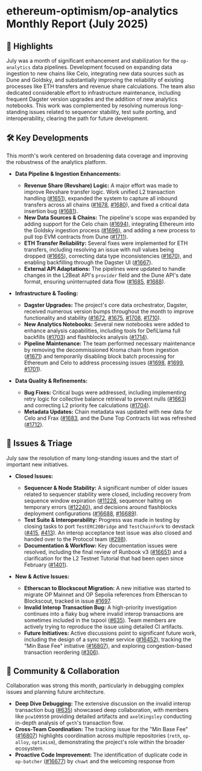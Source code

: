 # ethereum-optimism/op-analytics Monthly Report (July 2025)

## 🚀 Highlights
July was a month of significant enhancement and stabilization for the `op-analytics` data pipelines. Development focused on expanding data ingestion to new chains like Celo, integrating new data sources such as Dune and Goldsky, and substantially improving the reliability of existing processes like ETH transfers and revenue share calculations. The team also dedicated considerable effort to infrastructure maintenance, including frequent Dagster version upgrades and the addition of new analytics notebooks. This work was complemented by resolving numerous long-standing issues related to sequencer stability, test suite porting, and interoperability, clearing the path for future development.

## 🛠️ Key Developments
This month's work centered on broadening data coverage and improving the robustness of the analytics platform.

- **Data Pipeline & Ingestion Enhancements:**
    - **Revenue Share (Revshare) Logic:** A major effort was made to improve Revshare transfer logic. Work unified L2 transaction handling ([#1651](https://github.com/ethereum-optimism/op-analytics/pull/1651)), expanded the system to capture all inbound transfers across all chains ([#1678](https://github.com/ethereum-optimism/op-analytics/pull/1678), [#1680](https://github.com/ethereum-optimism/op-analytics/pull/1680)), and fixed a critical data insertion bug ([#1681](https://github.com/ethereum-optimism/op-analytics/pull/1681)).
    - **New Data Sources & Chains:** The pipeline's scope was expanded by adding support for the Celo chain ([#1694](https://github.com/ethereum-optimism/op-analytics/pull/1694)), integrating Ethereum into the Goldsky ingestion process ([#1696](https://github.com/ethereum-optimism/op-analytics/pull/1696)), and adding a new process to pull top EVM contracts from Dune ([#1711](https://github.com/ethereum-optimism/op-analytics/pull/1711)).
    - **ETH Transfer Reliability:** Several fixes were implemented for ETH transfers, including resolving an issue with null values being dropped ([#1665](https://github.com/ethereum-optimism/op-analytics/pull/1665)), correcting data type inconsistencies ([#1670](https://github.com/ethereum-optimism/op-analytics/pull/1670)), and enabling backfilling through the Dagster UI ([#1667](https://github.com/ethereum-optimism/op-analytics/pull/1667)).
    - **External API Adaptations:** The pipelines were updated to handle changes in the L2Beat API's `provider` field and the Dune API's date format, ensuring uninterrupted data flow ([#1685](https://github.com/ethereum-optimism/op-analytics/pull/1685), [#1688](https://github.com/ethereum-optimism/op-analytics/pull/1688)).

- **Infrastructure & Tooling:**
    - **Dagster Upgrades:** The project's core data orchestrator, Dagster, received numerous version bumps throughout the month to improve functionality and stability ([#1672](https://github.com/ethereum-optimism/op-analytics/pull/1672), [#1675](https://github.com/ethereum-optimism/op-analytics/pull/1675), [#1708](https://github.com/ethereum-optimism/op-analytics/pull/1708), [#1710](https://github.com/ethereum-optimism/op-analytics/pull/1710)).
    - **New Analytics Notebooks:** Several new notebooks were added to enhance analysis capabilities, including tools for DefiLlama full backfills ([#1703](https://github.com/ethereum-optimism/op-analytics/pull/1703)) and flashblocks analysis ([#1714](https://github.com/ethereum-optimism/op-analytics/pull/1714)).
    - **Pipeline Maintenance:** The team performed necessary maintenance by removing the decommissioned Kroma chain from ingestion ([#1671](https://github.com/ethereum-optimism/op-analytics/pull/1671)) and temporarily disabling block batch processing for Ethereum and Celo to address processing issues ([#1698](https://github.com/ethereum-optimism/op-analytics/pull/1698), [#1699](https://github.com/ethereum-optimism/op-analytics/pull/1699), [#1701](https://github.com/ethereum-optimism/op-analytics/pull/1701)).

- **Data Quality & Refinements:**
    - **Bug Fixes:** Critical bugs were addressed, including implementing retry logic for collective balance retrieval to prevent nulls ([#1663](https://github.com/ethereum-optimism/op-analytics/pull/1663)) and correcting L2 priority fee calculations ([#1704](https://github.com/ethereum-optimism/op-analytics/pull/1704)).
    - **Metadata Updates:** Chain metadata was updated with new data for Celo and Frax ([#1683](https://github.com/ethereum-optimism/op-analytics/pull/1683]), and the Dune Top Contracts list was refreshed ([#1712](https://github.com/ethereum-optimism/op-analytics/pull/1712)).

## 🐛 Issues & Triage
July saw the resolution of many long-standing issues and the start of important new initiatives.

- **Closed Issues:**
    - **Sequencer & Node Stability:** A significant number of older issues related to sequencer stability were closed, including recovery from sequence window expiration ([#11228](https://github.com/ethereum-optimism/op-analytics/issues/11228]), sequencer halting on temporary errors ([#12240](https://github.com/ethereum-optimism/op-analytics/issues/12240)), and decisions around flashblocks deployment configurations ([#16688](https://github.com/ethereum-optimism/op-analytics/issues/16688), [#16689](https://github.com/ethereum-optimism/op-analytics/issues/16689)).
    - **Test Suite & Interoperability:** Progress was made in testing by closing tasks to port `TestERC20Bridge` and `TestChainFork` to devstack ([#415](https://github.com/ethereum-optimism/op-analytics/issues/415), [#413](https://github.com/ethereum-optimism/op-analytics/issues/413)). An interop acceptance test issue was also closed and handed over to the Protocol team ([#298](https://github.com/ethereum-optimism/op-analytics/issues/298)).
    - **Documentation & Workflow:** Key documentation issues were resolved, including the final review of Runbook v3 ([#16651](https://github.com/ethereum-optimism/op-analytics/issues/16651)) and a clarification for the L2 Testnet Tutorial that had been open since February ([#1401](https://github.com/ethereum-optimism/op-analytics/issues/1401)).

- **New & Active Issues:**
    - **Etherscan to Blockscout Migration:** A new initiative was started to migrate OP Mainnet and OP Sepolia references from Etherscan to Blockscout, tracked in issue [#1697](https://github.com/ethereum-optimism/op-analytics/issues/1697).
    - **Invalid Interop Transaction Bug:** A high-priority investigation continues into a flaky bug where invalid interop transactions are sometimes included in the txpool ([#635](https://github.com/ethereum-optimism/op-analytics/issues/635)). Team members are actively trying to reproduce the issue using detailed CI artifacts.
    - **Future Initiatives:** Active discussions point to significant future work, including the design of a sync tester service ([#16452](https://github.com/ethereum-optimism/op-analytics/issues/16452)), tracking the "Min Base Fee" initiative ([#16807](https://github.com/ethereum-optimism/op-analytics/issues/16807)), and exploring congestion-based transaction reordering ([#306](https://github.com/ethereum-optimism/op-analytics/issues/306)).

## 💬 Community & Collaboration
Collaboration was strong this month, particularly in debugging complex issues and planning future architecture.

- **Deep Dive Debugging:** The extensive discussion on the invalid interop transaction bug ([#635](https://github.com/ethereum-optimism/op-analytics/issues/635)) showcased deep collaboration, with members like `pcw109550` providing detailed artifacts and `axelKingsley` conducting in-depth analysis of `geth`'s transaction flow.
- **Cross-Team Coordination:** The tracking issue for the "Min Base Fee" ([#16807](https://github.com/ethereum-optimism/op-analytics/issues/16807)) highlights coordination across multiple repositories (`reth`, `op-alloy`, `optimism`), demonstrating the project's role within the broader ecosystem.
- **Proactive Code Improvement:** The identification of duplicate code in `op-batcher` ([#16677](https://github.com/ethereum-optimism/op-analytics/issues/16677)) by `chuwt` and the welcoming response from